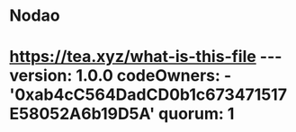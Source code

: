 # Nodao
# https://tea.xyz/what-is-this-file --- version: 1.0.0 codeOwners:   - '0xab4cC564DadCD0b1c673471517E58052A6b19D5A' quorum: 1

